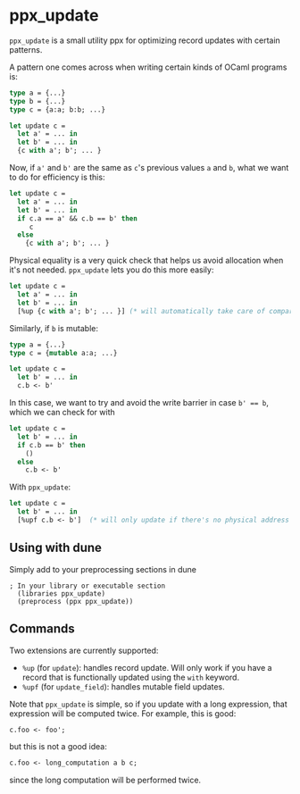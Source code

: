 # ppx_update

`ppx_update` is a small utility ppx for optimizing record updates with certain patterns.

A pattern one comes across when writing certain kinds of OCaml programs is:

```ocaml
type a = {...}
type b = {...}
type c = {a:a; b:b; ...}

let update c =
  let a' = ... in
  let b' = ... in
  {c with a'; b'; ... }
```

Now, if `a'` and `b'` are the same as `c`'s previous values `a` and `b`, what we want to do for efficiency is this:

```ocaml
let update c =
  let a' = ... in
  let b' = ... in
  if c.a == a' && c.b == b' then
     c
  else
    {c with a'; b'; ... }
```

Physical equality is a very quick check that helps us avoid allocation when it's not needed.
`ppx_update` lets you do this more easily:

```ocaml
let update c =
  let a' = ... in
  let b' = ... in
  [%up {c with a'; b'; ... }] (* will automatically take care of comparisons *)
```

Similarly, if `b` is mutable:

```ocaml
type a = {...}
type c = {mutable a:a; ...}

let update c =
  let b' = ... in
  c.b <- b'
```

In this case, we want to try and avoid the write barrier in case `b' == b`, which we can check for with

```ocaml
let update c =
  let b' = ... in
  if c.b == b' then
    ()
  else 
    c.b <- b'
```

With `ppx_update`:

```ocaml
let update c =
  let b' = ... in
  [%upf c.b <- b']  (* will only update if there's no physical address match *)
```

## Using with dune

Simply add to your preprocessing sections in dune
```
; In your library or executable section
  (libraries ppx_update)
  (preprocess (ppx ppx_update))
```

## Commands

Two extensions are currently supported:

* `%up` (for `update`): handles record update.
Will only work if you have a record that is functionally updated using the `with` keyword.
* `%upf` (for `update_field`): handles mutable field updates.

Note that `ppx_update` is simple, so if you update with a long expression, that expression will be computed twice.
For example, this is good:

```ocaml
c.foo <- foo';
```

but this is not a good idea:
```ocaml
c.foo <- long_computation a b c;
```

since the long computation will be performed twice.
